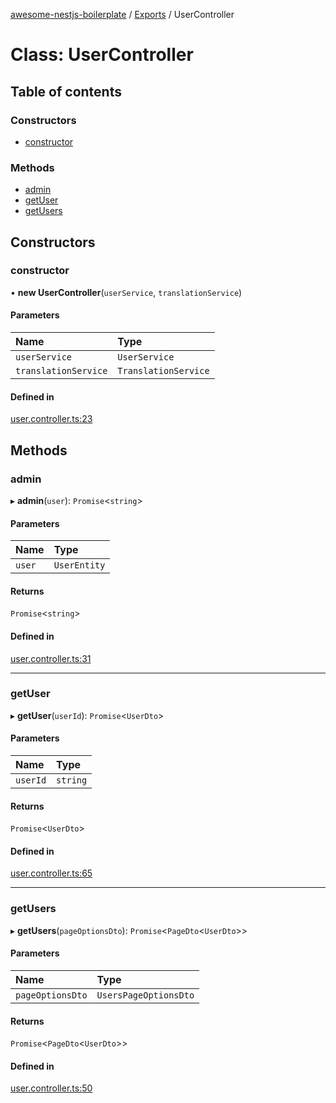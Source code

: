 [awesome-nestjs-boilerplate](../README.md) / [Exports](../modules.md) / UserController

# Class: UserController

## Table of contents

### Constructors

- [constructor](UserController.md#constructor)

### Methods

- [admin](UserController.md#admin)
- [getUser](UserController.md#getuser)
- [getUsers](UserController.md#getusers)

## Constructors

### constructor

• **new UserController**(`userService`, `translationService`)

#### Parameters

| Name | Type |
| :------ | :------ |
| `userService` | `UserService` |
| `translationService` | `TranslationService` |

#### Defined in

[user.controller.ts:23](https://github.com/klub-deepak/poc_doc_generation_3/blob/a592bb2/src/modules/user/user.controller.ts#L23)

## Methods

### admin

▸ **admin**(`user`): `Promise`<`string`\>

#### Parameters

| Name | Type |
| :------ | :------ |
| `user` | `UserEntity` |

#### Returns

`Promise`<`string`\>

#### Defined in

[user.controller.ts:31](https://github.com/klub-deepak/poc_doc_generation_3/blob/a592bb2/src/modules/user/user.controller.ts#L31)

___

### getUser

▸ **getUser**(`userId`): `Promise`<`UserDto`\>

#### Parameters

| Name | Type |
| :------ | :------ |
| `userId` | `string` |

#### Returns

`Promise`<`UserDto`\>

#### Defined in

[user.controller.ts:65](https://github.com/klub-deepak/poc_doc_generation_3/blob/a592bb2/src/modules/user/user.controller.ts#L65)

___

### getUsers

▸ **getUsers**(`pageOptionsDto`): `Promise`<`PageDto`<`UserDto`\>\>

#### Parameters

| Name | Type |
| :------ | :------ |
| `pageOptionsDto` | `UsersPageOptionsDto` |

#### Returns

`Promise`<`PageDto`<`UserDto`\>\>

#### Defined in

[user.controller.ts:50](https://github.com/klub-deepak/poc_doc_generation_3/blob/a592bb2/src/modules/user/user.controller.ts#L50)
